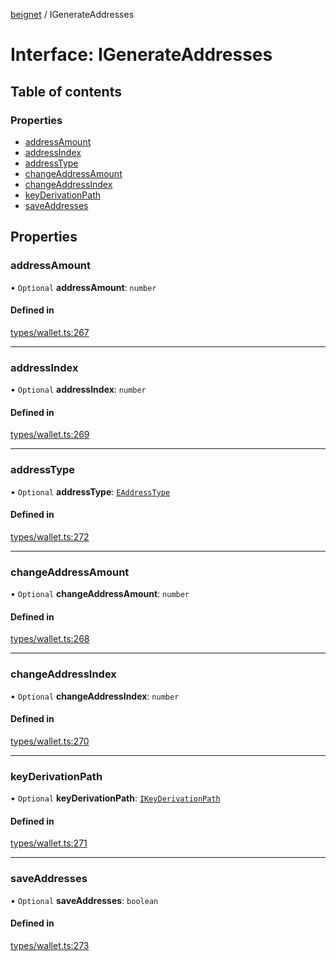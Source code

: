[beignet](../README.md) / IGenerateAddresses

# Interface: IGenerateAddresses

## Table of contents

### Properties

- [addressAmount](IGenerateAddresses.md#addressamount)
- [addressIndex](IGenerateAddresses.md#addressindex)
- [addressType](IGenerateAddresses.md#addresstype)
- [changeAddressAmount](IGenerateAddresses.md#changeaddressamount)
- [changeAddressIndex](IGenerateAddresses.md#changeaddressindex)
- [keyDerivationPath](IGenerateAddresses.md#keyderivationpath)
- [saveAddresses](IGenerateAddresses.md#saveaddresses)

## Properties

### addressAmount

• `Optional` **addressAmount**: `number`

#### Defined in

[types/wallet.ts:267](https://github.com/synonymdev/beignet/blob/583604f/src/types/wallet.ts#L267)

___

### addressIndex

• `Optional` **addressIndex**: `number`

#### Defined in

[types/wallet.ts:269](https://github.com/synonymdev/beignet/blob/583604f/src/types/wallet.ts#L269)

___

### addressType

• `Optional` **addressType**: [`EAddressType`](../enums/EAddressType.md)

#### Defined in

[types/wallet.ts:272](https://github.com/synonymdev/beignet/blob/583604f/src/types/wallet.ts#L272)

___

### changeAddressAmount

• `Optional` **changeAddressAmount**: `number`

#### Defined in

[types/wallet.ts:268](https://github.com/synonymdev/beignet/blob/583604f/src/types/wallet.ts#L268)

___

### changeAddressIndex

• `Optional` **changeAddressIndex**: `number`

#### Defined in

[types/wallet.ts:270](https://github.com/synonymdev/beignet/blob/583604f/src/types/wallet.ts#L270)

___

### keyDerivationPath

• `Optional` **keyDerivationPath**: [`IKeyDerivationPath`](IKeyDerivationPath.md)

#### Defined in

[types/wallet.ts:271](https://github.com/synonymdev/beignet/blob/583604f/src/types/wallet.ts#L271)

___

### saveAddresses

• `Optional` **saveAddresses**: `boolean`

#### Defined in

[types/wallet.ts:273](https://github.com/synonymdev/beignet/blob/583604f/src/types/wallet.ts#L273)
